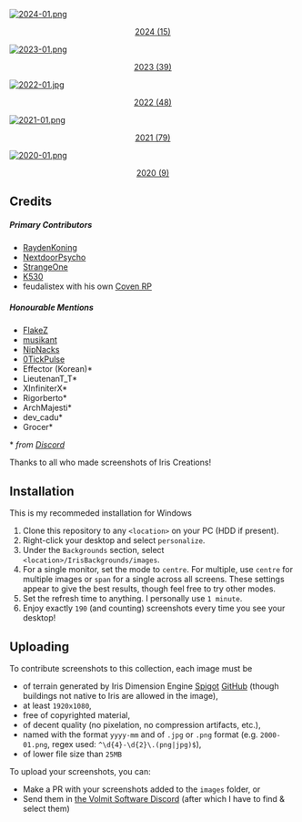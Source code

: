 <!-- BEGIN IMAGES -->
[![2024-01.png](images/2024-01.png)](./images_2024.md)<p align='center'><a href='./images_2024.md'>2024 (15)</a></p>[![2023-01.png](images/2023-01.png)](./images_2023.md)<p align='center'><a href='./images_2023.md'>2023 (39)</a></p>[![2022-01.jpg](images/2022-01.jpg)](./images_2022.md)<p align='center'><a href='./images_2022.md'>2022 (48)</a></p>[![2021-01.png](images/2021-01.png)](./images_2021.md)<p align='center'><a href='./images_2021.md'>2021 (79)</a></p>[![2020-01.png](images/2020-01.png)](./images_2020.md)<p align='center'><a href='./images_2020.md'>2020 (9)</a></p><!-- END IMAGES -->

## Credits
##### Primary Contributors
- [RaydenKoning](https://github.com/RaydenKonig/)
- [NextdoorPsycho](https://github.com/nextdoorpsycho)
- [StrangeOne](https://github.com/StrangeOne101)
- [K530](https://github.com/K530-hub)
- feudalistex with his own [Coven RP](https://discord.gg/u7AySgNf)

##### Honourable Mentions
- [FlakeZ](https://github.com/SFlakeZ)
- [musikant](https://GHsorryiwon12345)
- [NipNacks](https://github.com/NipNacks)
- [0TickPulse](https://github.com/0tickpulse)
- Effector (Korean)\*
- LieutenanT_T\*
- XInfiniterX\*
- Rigorberto\*
- ArchMajesti\*
- dev_cadu\*
- Grocer\*

\* *from [Discord](discord.gg/volmit)*

Thanks to all who made screenshots of Iris Creations!

## Installation
This is my recommeded installation for Windows
1. Clone this repository to any `<location>` on your PC (HDD if present).
2. Right-click your desktop and select `personalize`.
3. Under the `Backgrounds` section, select `<location>/IrisBackgrounds/images`.
4. For a single monitor, set the mode to `centre`. For multiple, use `centre` for multiple images or `span` for a single across all screens. These settings appear to give the best results, though feel free to try other modes.
5. Set the refresh time to anything. I personally use `1 minute`.
6. Enjoy exactly <!-- BEGIN COUNT -->`190`<!-- END COUNT --> (and counting) screenshots every time you see your desktop!

## Uploading
To contribute screenshots to this collection, each image must be
- of terrain generated by Iris Dimension Engine [Spigot](https://www.spigotmc.org/resources/iris-dimension-engine.84586/) [GitHub](https://www.github.com/VolmitSoftware/Iris) (though buildings not native to Iris are allowed in the image),
- at least `1920x1080`,
- free of copyrighted material,
- of decent quality (no pixelation, no compression artifacts, etc.),
- named with the format `yyyy-mm` and of `.jpg` or `.png` format (e.g. `2000-01.png`, regex used: `^\d{4}-\d{2}\.(png|jpg)$`),
- of lower file size than `25MB`

To upload your screenshots, you can:
- Make a PR with your screenshots added to the `images` folder, or
- Send them in [the Volmit Software Discord](https://discord.gg/Volmit) (after which I have to find & select them)
